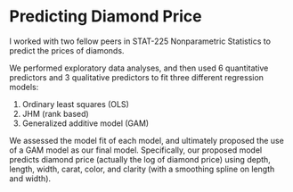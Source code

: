# Predicting Diamond Price

I worked with two fellow peers in STAT-225 Nonparametric Statistics to predict the prices of diamonds.  

We performed exploratory data analyses, and then used 6 quantitative predictors and 3 qualitative predictors to fit three different regression models: 

1) Ordinary least squares (OLS)
2) JHM (rank based)
3) Generalized additive model (GAM)

We assessed the model fit of each model, and ultimately proposed the use of a GAM model as our final model.  Specifically, our proposed model predicts diamond price (actually the log of diamond price) using depth, length, width, carat, color, and clarity (with a smoothing spline on length and width). 
